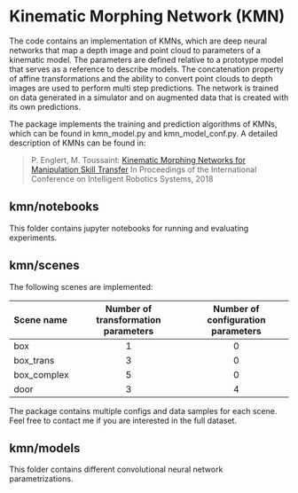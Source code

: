 # Kinematic Morphing Network (KMN)

The code contains an implementation of KMNs, which are deep neural networks that map a depth image and point cloud to parameters of a kinematic model. The parameters are defined relative to a prototype model that serves as a reference to describe models. The concatenation property of affine transformations and the ability to convert point clouds to depth images are used to perform multi step predictions. The network is trained on data generated in a simulator and on augmented data that is created with its own predictions.

The package implements the training and prediction algorithms of KMNs, which can be found in kmn_model.py and kmn_model_conf.py. A detailed description of KMNs can be found in:
> P. Englert, M. Toussaint:
> [Kinematic Morphing Networks for Manipulation Skill Transfer](https://arxiv.org/pdf/1803.01777.pdf)
> In Proceedings of the International Conference on Intelligent Robotics Systems, 2018

## kmn/notebooks
This folder contains jupyter notebooks for running and evaluating experiments.

## kmn/scenes
The following scenes are implemented:

| Scene name  | Number of transformation parameters | Number of configuration parameters |
| :---        |     :---:                   |          :---:             |
| box         | 1                           | 0                          |
| box_trans   | 3                           | 0                          |
| box_complex | 5                           | 0                          |
| door        | 3                           | 4                          |

The package contains multiple configs and data samples for each scene. Feel free to contact me if you are interested in the full dataset.

## kmn/models
This folder contains different convolutional neural network parametrizations.
